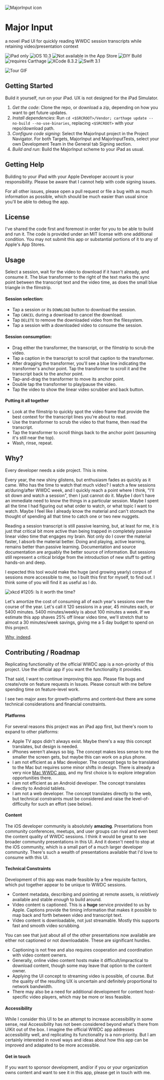 ![MajorInput icon](./MajorInput/Assets.xcassets/AppIcon.appiconset/iTunesArtwork@2x-60@3x.png)

# Major Input

a novel iPad UI for quickly reading WWDC session transcripts while retaining video/presentation context

![iPad only](https://img.shields.io/badge/device-iPad%20only-blue.svg) ![iOS 10.3](https://img.shields.io/badge/iOS-10.3-blue.svg) ![Not available in the App Store](https://img.shields.io/badge/App%20Store-not%20available-red.svg) ![DIY Build](https://img.shields.io/badge/build-DIY-brightgreen.svg) ![requires Carthage](https://img.shields.io/badge/Carthage-required-yellow.svg) ![XCode 8.3.2](https://img.shields.io/badge/Xcode-8.3.2-blue.svg) ![Swift 3.1](https://img.shields.io/badge/Swift-3.1-blue.svg)

![Tour GIF](Resources/screenshots/tour.gif)

## Getting Started

Build it yourself, run on your iPad. UX is not designed for the iPad Simulator.

1. *Get the code*: Clone the repo, or download a zip, depending on how you want to get future updates.
1. *Install dependencies*: Run `cd <$SRCROOT>/Vendor; carthage update --no-build --no-use-binaries`, replacing `<$SRCROOT>` with your repo/download path.
1. *Configure code signing*: Select the MajorInput project in the Project Navigator. For both Targets, MajorInput and MajorInputTests, select your own Development Team in the General tab Signing section.
1. *Build and run*: Build the MajorInput scheme to your iPad as usual.

## Getting Help

Building to your iPad with your Apple Developer account is your responsibility. Please be aware that I cannot help with code signing issues.

For all other issues, please open a pull request or file a bug with as much information as possible, which should be much easier than usual since you'll be able to debug the app.

## License

I've shared the code first and foremost in order for you to be able to build and run it. The code is provided under an MIT license with one additional condition. You may not submit this app or substantial portions of it to any of Apple's App Stores.

## Usage

Select a session, wait for the video to download if it hasn't already, and consume it. The blue transformer to the right of the text marks the sync point between the transcript text and the video time, as does the small blue triangle in the filmstrip.

#### Session selection:

* Tap a session or its `DOWNLOAD` button to download the session.
* Tap `CANCEL` during a download to cancel the download.
* Tap `DELETE` to remove the downloaded video from the filesystem.
* Tap a session with a downloaded video to consume the session.

#### Session consumption:

* Drag either the transformer, the transcript, or the filmstrip to scrub the video.
* Tap a caption in the transcript to scroll that caption to the transformer.
* After dragging the transformer, you'll see a blue line indicating the transformer's anchor point. Tap the transformer to scroll it and the transcript back to the anchor point.
* Tap-and-drag the transformer to move its anchor point.
* Double tap the transformer to play/pause the video.
* Tap the video to show the linear video scrubber and back button.

#### Putting it all together

* Look at the filmstrip to quickly spot the video frame that provide the best context for the transcript lines you're about to read.
* Use the transformer to scrub the video to that frame, then read the transcript.
* Tap the transformer to scroll things back to the anchor point (assuming it's still near the top).
* Wash, rinse, repeat.

## Why?

Every developer needs a side project. This is mine.

Every year, the new shiny glistens, but enthusiasm fades as quickly as it came. Who has the time to watch that much video? I watch a few sessions at/during/after WWDC week, and I quickly reach a point where I think, "I'll sit down and watch a session", then I just cannot do it. Maybe I don't have an immediate need to know the things in a particular session. Maybe I spent all the time I had figuring out what order to watch, or what topic I want to watch. Maybe I feel like I already know the material and can't stomach the thought of spending all that time to catch one or two new nuggets.

Reading a session transcript is still passive learning, but, at least for me, it is just that critical bit more active than being trapped in completely passive linear video time that engages my brain. Not only do I cover the material faster, I absorb the material better. Doing and playing, active learning, remains better than passive learning. Documentation and source documentation are arguably the better source of information. But sessions still represent a critical bridge from the introduction of new stuff to getting hands-on and deep.

I expected this tool would make the huge (and growing yearly) corpus of sessions more accessible to me, so I built this first for myself, to find out. I think some of you will find it as useful as I do.

![xkcd #1205: Is it worth the time?](https://imgs.xkcd.com/comics/is_it_worth_the_time.png)

Let's amortize the cost of consuming all of each year's sessions over the course of the year. Let's call it 120 sessions in a year, 45 minutes each, or 5400 minutes. 5400 minutes/weekly is about 100 minutes a week. If we estimate this app shaves 25% off linear video time, we'll stretch that to almost a 30 minutes/week savings, giving me a 5 day budget to spend on this project.

[Why, indeed](http://wiki.c2.com/?PurposeOfProgramming).

## Contributing / Roadmap

Replicating functionality of the official WWDC app is a non-priority of this project. Use the official app if you want the functionality it provides.

That said, I want to continue improving this app. Please file bugs and create/vote on feature requests in Issues. Please consult with me before spending time on feature-level work.

I see two major axes for growth–platforms and content–but there are some technical considerations and financial constraints.

#### Platforms

For several reasons this project was an iPad app first, but there's room to expand to other platforms:

* Apple TV apps didn't always exist. Maybe there's a way this concept translates, but design is needed.
* iPhones weren't always so big. The concept makes less sense to me the smaller the screen gets, but maybe this can work on a plus phone.
* I am not efficient as a Mac developer. The concept begs to be translated to the Mac but requires some minor shifts in design. There is already a very nice [Mac WWDC app](https://github.com/insidegui/WWDC), and my first choice is to explore integration opportunities there.
* I am not efficient as an Android developer. The concept translates directly to Android tablets.
* I am not a web developer. The concept translates directly to the web, but technical constraints must be considered and raise the level-of-difficulty for such an effort (see below).

#### Content

The iOS developer community is absolutely **amazing**. Presentations from community conferences, meetups, and user groups can rival and even best the content quality of WWDC sessions. I think it would be great to see broader community presentations in this UI. And it doesn't need to stop at the iOS community, which is a small part of a much larger developer community. There's such a wealth of presentations available that I'd love to consume with this UI.

#### Technical Constraints

Development of this app was made feasible by a few requisite factors, which put together appear to be unique to WWDC sessions.

* Content metadata, describing and pointing at remote assets, is *relatively* available and stable *enough* to build around.
* Video content is captioned. This is a **huge** service provided to us by Apple. Captions provide the timing information that makes it possible to map back and forth between video and transcript text.
* Video content is downloadable, not just streamable. Mostly this supports fast and smooth video scrubbing.

You can see that just about all of the other presentations now available are either not captioned or not downloadable. These are significant hurdles.

* Captioning is not free and also requires cooperation and coordination with video content owners.
* Generally, online video content hosts make it difficult/impractical to download content, though some may leave that option to the content owner.
* Applying the UI concept to streaming video is possible, of course. But the quality of the resulting UX is uncertain and definitely proportional to network bandwidth.
* There may also be a need for additional development for content host-specific video players, which may be more or less feasible.

#### Accessibility

While I consider this UI to be an attempt to increase accessibility in some sense, real Accessibility has not been considered beyond what's there from UIKit out of the box. I imagine the official WWDC app addresses accessibility well, and replicating its functionality is a non-priority. But I am certainly interested in novel ways and ideas about how this app can be improved and adapated to be more accessible.

#### Get in touch

If you want to sponsor development, and/or if you or your organization owns content and want to see it in this app, please get in touch with me.
